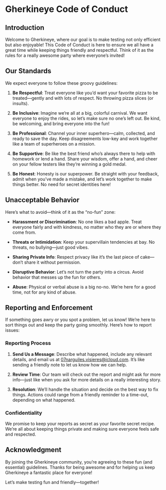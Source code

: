 # Gherkineye Code of Conduct

## Introduction

Welcome to Gherkineye, where our goal is to make testing not only efficient but also enjoyable! This Code of Conduct is here to ensure we all have a great time while keeping things friendly and respectful. Think of it as the rules for a really awesome party where everyone’s invited!

## Our Standards

We expect everyone to follow these groovy guidelines:

1. **Be Respectful**: Treat everyone like you’d want your favorite pizza to be treated—gently and with lots of respect. No throwing pizza slices (or insults).

2. **Be Inclusive**: Imagine we’re all at a big, colorful carnival. We want everyone to enjoy the rides, so let’s make sure no one’s left out. Be kind, be welcoming, and bring everyone into the fun!

3. **Be Professional**: Channel your inner superhero—calm, collected, and ready to save the day. Keep disagreements low-key and work together like a team of superheroes on a mission.

4. **Be Supportive**: Be like the best friend who’s always there to help with homework or lend a hand. Share your wisdom, offer a hand, and cheer on your fellow testers like they’re winning a gold medal.

5. **Be Honest**: Honesty is our superpower. Be straight with your feedback, admit when you’ve made a mistake, and let’s work together to make things better. No need for secret identities here!

## Unacceptable Behavior

Here’s what to avoid—think of it as the “no-fun” zone:

- **Harassment or Discrimination**: No one likes a bad apple. Treat everyone fairly and with kindness, no matter who they are or where they come from.

- **Threats or Intimidation**: Keep your supervillain tendencies at bay. No threats, no bullying—just good vibes.

- **Sharing Private Info**: Respect privacy like it’s the last piece of cake—don’t share it without permission.

- **Disruptive Behavior**: Let’s not turn the party into a circus. Avoid behavior that messes up the fun for others.

- **Abuse**: Physical or verbal abuse is a big no-no. We’re here for a good time, not for any kind of abuse.

## Reporting and Enforcement

If something goes awry or you spot a problem, let us know! We’re here to sort things out and keep the party going smoothly. Here’s how to report issues:

### Reporting Process

1. **Send Us a Message**: Describe what happened, include any relevant details, and email us at [07narguiles.visieres@icloud.com](mailto:07narguiles.visieres@icloud.com). It’s like sending a friendly note to let us know how we can help.

2. **Review Time**: Our team will check out the report and might ask for more info—just like when you ask for more details on a really interesting story.

3. **Resolution**: We’ll handle the situation and decide on the best way to fix things. Actions could range from a friendly reminder to a time-out, depending on what happened.

### Confidentiality

We promise to keep your reports as secret as your favorite secret recipe. We’re all about keeping things private and making sure everyone feels safe and respected.

## Acknowledgment

By joining the Gherkineye community, you’re agreeing to these fun (and essential) guidelines. Thanks for being awesome and for helping us keep Gherkineye a fantastic place for everyone!

Let’s make testing fun and friendly—together!